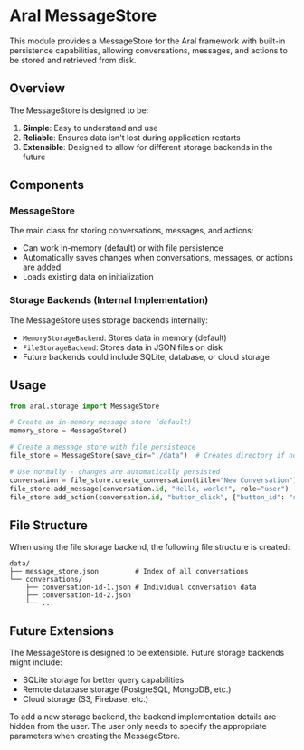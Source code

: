# Aral MessageStore

This module provides a MessageStore for the Aral framework with built-in persistence capabilities, allowing conversations, messages, and actions to be stored and retrieved from disk.

## Overview

The MessageStore is designed to be:

1. **Simple**: Easy to understand and use
2. **Reliable**: Ensures data isn't lost during application restarts
3. **Extensible**: Designed to allow for different storage backends in the future

## Components

### MessageStore

The main class for storing conversations, messages, and actions:

- Can work in-memory (default) or with file persistence
- Automatically saves changes when conversations, messages, or actions are added
- Loads existing data on initialization

### Storage Backends (Internal Implementation)

The MessageStore uses storage backends internally:

- `MemoryStorageBackend`: Stores data in memory (default)
- `FileStorageBackend`: Stores data in JSON files on disk
- Future backends could include SQLite, database, or cloud storage

## Usage

```python
from aral.storage import MessageStore

# Create an in-memory message store (default)
memory_store = MessageStore()

# Create a message store with file persistence
file_store = MessageStore(save_dir="./data")  # Creates directory if not existing

# Use normally - changes are automatically persisted
conversation = file_store.create_conversation(title="New Conversation")
file_store.add_message(conversation.id, "Hello, world!", role="user")
file_store.add_action(conversation.id, "button_click", {"button_id": "submit"})
```

## File Structure

When using the file storage backend, the following file structure is created:

```
data/
├── message_store.json         # Index of all conversations
└── conversations/
    ├── conversation-id-1.json # Individual conversation data
    ├── conversation-id-2.json
    └── ...
```

## Future Extensions

The MessageStore is designed to be extensible. Future storage backends might include:

- SQLite storage for better query capabilities
- Remote database storage (PostgreSQL, MongoDB, etc.)
- Cloud storage (S3, Firebase, etc.)

To add a new storage backend, the backend implementation details are hidden from the user. The user only needs to specify the appropriate parameters when creating the MessageStore. 